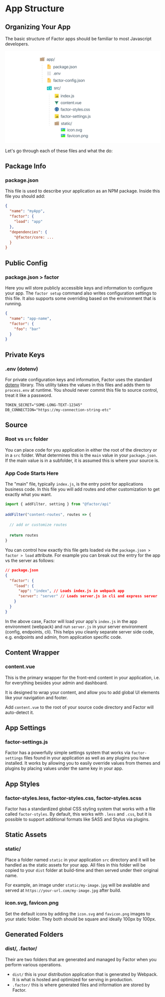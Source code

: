 # App Structure

## Organizing Your App

The basic structure of Factor apps should be familiar to most Javascript developers.

![Factor App Structure](./img/structure.jpg)

Let's go through each of these files and what the do:

## Package Info

### package.json

This file is used to describe your application as an NPM package. Inside this file you should add:

```json
{
  "name": "myApp",
  "factor": {
    "load": "app"
  },
  "dependencies": {
    "@factor/core: ...
  }
}
```

## Public Config

### package.json > factor

Here you will store publicly accessible keys and information to configure your app. The `factor setup` command also writes configuration settings to this file. It also supports some overriding based on the environment that is running.

```json
{
  "name": "app-name",
  "factor": {
    "foo": "bar"
  }
}
```

## Private Keys

### .env (dotenv)

For private configuration keys and information, Factor uses the standard [dotenv](https://github.com/motdotla/dotenv) library. This utility takes the values in this files and adds them to `process.env` at runtime. You should never commit this file to source control, treat it like a password.

```git
TOKEN_SECRET="SOME-LONG-TEXT-12345"
DB_CONNECTION="https://my-connection-string-etc"
```

## Source

### Root vs `src` folder

You can place code for you application in either the root of the directory or in a `src` folder. What determines this is the `main` value in your `package.json`. If the main value is in a subfolder, it is assumed this is where your source is.

### App Code Starts Here

The "main" file, typically `index.js`, is the entry point for applications business code. In this file you will add routes and other customization to get exactly what you want.

```js
import { addFilter, setting } from "@factor/api"

addFilter("content-routes", routes => {

  // add or customize routes

  return routes
}
```

You can control how exactly this file gets loaded via the `package.json > factor > load` attribute. For example you can break out the entry for the app vs the server as follows:

```json
// package.json
{
  "factor": {
    "load": {
      "app": "index", // Loads index.js in webpack app
      "server": "server" // Loads server.js in cli and express server
    }
  }
}
```

In the above case, Factor will load your app's `index.js` in the app environment (webpack) and run `server.js` in your server environment (config, endpoints, cli). This helps you cleanly separate server side code, e.g. endpoints and admin, from application specific code.

## Content Wrapper

### content.vue

This is the primary wrapper for the front-end content in your application, i.e. for everything besides your admin and dashboard.

It is designed to wrap your content, and allow you to add global UI elements like your navigation and footer.

Add `content.vue` to the root of your source code directory and Factor will auto-detect it.

## App Settings

### factor-settings.js

Factor has a powerfully simple settings system that works via `factor-settings` files found in your application as well as any plugins you have installed. It works by allowing you to easily override values from themes and plugins by placing values under the same key in your app.

## App Styles

### factor-styles.less, factor-styles.css, factor-styles.scss

Factor has a standardized global CSS styling system that works with a file called `factor-styles`. By default, this works with `.less` and `.css`, but it is possible to support additional formats like SASS and Stylus via plugins.

## Static Assets

### static/

Place a folder named `static` in your application `src` directory and it will be handled as the static assets for your app. All files in this folder will be copied to your `dist` folder at build-time and then served under their original name.

For example, an image under `static/my-image.jpg` will be available and served at `https://your-url.com/my-image.jpg` after build.

### icon.svg, favicon.png

Set the default icons by adding the `icon.svg` and `favicon.png` images to your static folder. They both should be square and ideally 100px by 100px.

## Generated Folders

### dist/, .factor/

Their are two folders that are generated and managed by Factor when you perform various operations.

- `dist/` this is your distribution application that is generated by Webpack. It is what is hosted and optimized for serving in production.
- `.factor/` this is where generated files and information are stored by Factor.
